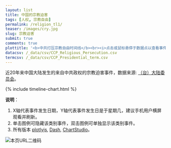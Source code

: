 ```yaml
---
layout: list
title: 中国的宗教迫害
tags: [人权, 宗教自由]
permalink: /religion_tl1/
teaser: /images/cry.jpg
slug: 宗教迫害
submit: true
comments: true
plottitle: '<b>中共打压宗教自由时间线</b><br><i>点击或鼠标悬停于数据点以查看事件名称</i>'
datacsv: /_data/csv/CCP_Religious_Persecution.csv
termcsv: /_data/csv/CCP_Presidential_term.csv
---
```


近20年来中国大陆发生的来自中共政权的宗教迫害事件，数据来源: [（台）大陆委员会](https://www.mac.gov.tw/np.asp?ctNode=7351&mp=1)。

{% include timeline-chart.html %}
<script>
plotTimeline(
'{{ page.plottitle }}',
'{{ page.datacsv }}',
'{{ page.termcsv }}'
)
</script>

<!-- Start of iframe Code -->
<!-- iframe width="100%" height="600" frameborder="0" scrolling="no" src="https://chinatimeline.pythonanywhere.com/religion"></iframe -->
<!--<iframe width="100%" height="600" frameborder="0" scrolling="no" src="https://plot.ly/~chinatimeline/8.embed"></iframe> -->

<!-- End of iframe Code -->

**说明**：
1. X轴代表事件发生日期，Y轴代表事件发生日是于星期几，建议手机用户横屏观看并刷新。
2. 单击图例可隐藏该类别事件，双击图例可单独显示该类别事件。
3. 所有版本 [plotlyjs](/religion_tl1), [Dash](/religion_tl2), [ChartStudio](/religion_tl3)。

![本页URL二维码](https://i.imgur.com/MaUPMgu.png)
